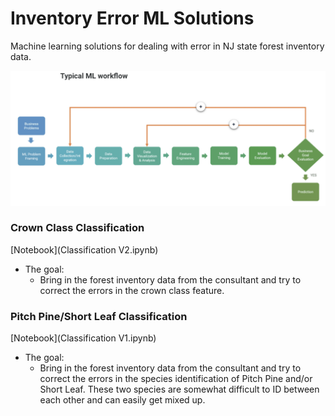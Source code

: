 # Inventory Error ML Solutions

Machine learning solutions for dealing with error in NJ state forest inventory data.

![ScreenShot](ML_Workflow.png)

### Crown Class Classification

[Notebook](Classification V2.ipynb)

- The goal:
  - Bring in the forest inventory data from the consultant and try to correct the errors in the crown class feature.
 
### Pitch Pine/Short Leaf Classification

[Notebook](Classification V1.ipynb)

- The goal:
  - Bring in the forest inventory data from the consultant and try to correct the errors in the species identification of Pitch Pine and/or Short Leaf. These two species are somewhat difficult to ID between each other and can easily get mixed up.
